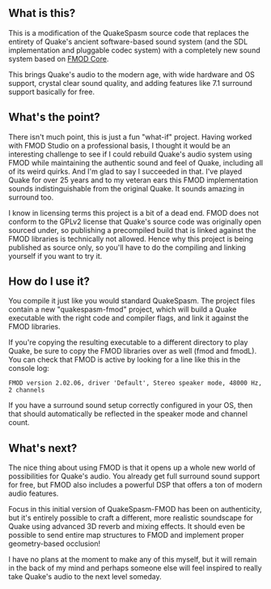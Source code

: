 ## What is this?
This is a modification of the QuakeSpasm source code that replaces the entirety of Quake's ancient software-based sound system (and the SDL implementation and pluggable codec system) with a completely new sound system based on [FMOD Core](https://www.fmod.com/core).

This brings Quake's audio to the modern age, with wide hardware and OS support, crystal clear sound quality, and adding features like 7.1 surround support basically for free.

## What's the point?
There isn't much point, this is just a fun "what-if" project. Having worked with FMOD Studio on a professional basis, I thought it would be an interesting challenge to see if I could rebuild Quake's audio system using FMOD while maintaining the authentic sound and feel of Quake, including all of its weird quirks. And I'm glad to say I succeeded in that. I've played Quake for over 25 years and to my veteran ears this FMOD implementation sounds indistinguishable from the original Quake. It sounds amazing in surround too.

I know in licensing terms this project is a bit of a dead end. FMOD does not conform to the GPLv2 license that Quake's source code was originally open sourced under, so publishing a precompiled build that is linked against the FMOD libraries is technically not allowed. Hence why this project is being published as source only, so you'll have to do the compiling and linking yourself if you want to try it.

## How do I use it?
You compile it just like you would standard QuakeSpasm. The project files contain a new "quakespasm-fmod" project, which will build a Quake executable with the right code and compiler flags, and link it against the FMOD libraries.

If you're copying the resulting executable to a different directory to play Quake, be sure to copy the FMOD libraries over as well (fmod and fmodL). You can check that FMOD is active by looking for a line like this in the console log:

    FMOD version 2.02.06, driver 'Default', Stereo speaker mode, 48000 Hz, 2 channels

If you have a surround sound setup correctly configured in your OS, then that should automatically be reflected in the speaker mode and channel count.

## What's next?
The nice thing about using FMOD is that it opens up a whole new world of possibilities for Quake's audio. You already get full surround sound support for free, but FMOD also includes a powerful DSP that offers a ton of modern audio features.

Focus in this initial version of QuakeSpasm-FMOD has been on authenticity, but it's entirely possible to craft a different, more realistic soundscape for Quake using advanced 3D reverb and mixing effects. It should even be possible to send entire map structures to FMOD and implement proper geometry-based occlusion!

I have no plans at the moment to make any of this myself, but it will remain in the back of my mind and perhaps someone else will feel inspired to really take Quake's audio to the next level someday.
